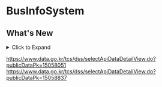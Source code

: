 # BusInfoSystem

## What's New
<details>
<summary>Click to Expand</summary>

## Schematics
![GBusInfoSystem Schematics](GBusInfoSystem-Schematics.png)

### v1.0
#### August 25, 2020  
Initial release.

#### August 26, 2020  
Added Open API document which provided by the Government of South Korea. </br>
Modified variables to consistent with bus route numbers.
</details>

  
https://www.data.go.kr/tcs/dss/selectApiDataDetailView.do?publicDataPk=15058051
https://www.data.go.kr/tcs/dss/selectApiDataDetailView.do?publicDataPk=15058837

